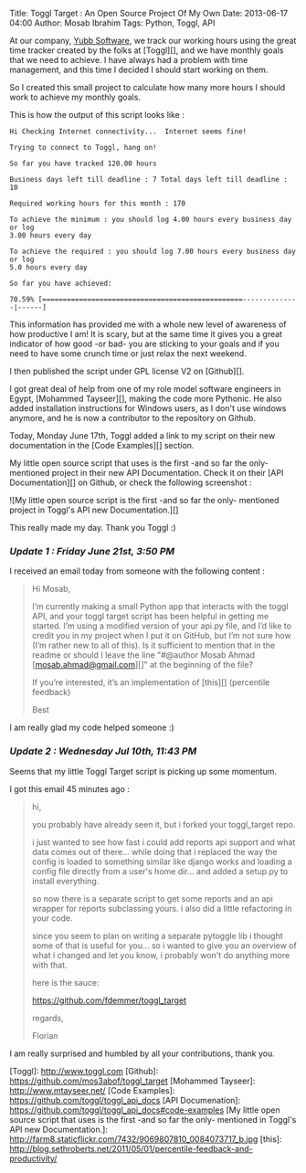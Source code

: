 Title: Toggl Target : An Open Source Project Of My Own
Date: 2013-06-17 04:00
Author: Mosab Ibrahim
Tags: Python, Toggl, API

At our company, [Yubb Software][], we track our working hours using the great
time tracker created by the folks at [Toggl][], and we have monthly goals that
we need to achieve. I have always had a problem with time management, and this
time I decided I should start working on them.

So I created this small project to calculate how many more hours I should work
to achieve my monthly goals.

This is how the output of this script looks like :

```
Hi Checking Internet connectivity...  Internet seems fine!

Trying to connect to Toggl, hang on!

So far you have tracked 120.00 hours

Business days left till deadline : 7 Total days left till deadline : 10

Required working hours for this month : 170

To achieve the minimum : you should log 4.00 hours every business day or log
3.00 hours every day

To achieve the required : you should log 7.00 hours every business day or log
5.0 hours every day

So far you have achieved:

70.59% [=================================================--------------|------]
```

This information has provided me with a whole new level of awareness of how
productive I am! It is scary, but at the same time it gives you a great
indicator of how good -or bad- you are sticking to your goals and if you need to
have some crunch time or just relax the next weekend.

I then published the script under GPL license V2 on [Github][].

I got great deal of help from one of my role model software engineers in Egypt,
  [Mohammed Tayseer][], making the code more Pythonic. He also added
  installation instructions for Windows users, as I don't use windows anymore,
  and he is now a contributor to the repository on Github.

Today, Monday June 17th, Toggl added a link to my script on their new
documentation in the [Code Examples][] section.

My little open source script that uses is the first -and so far the only-
mentioned project in their new API Documentation. Check it on their [API
Documentation][] on Github, or check the following screenshot :

![My little open source script is the first -and so far the only- mentioned
project in Toggl's API new Documentation.][]

This really made my day. Thank you Toggl :)

### ***Update 1 : Friday June 21st, 3:50 PM***

I received an email today from someone with the following content :

> Hi Mosab,
>
> I’m currently making a small Python app that interacts with the toggl API, and
> your toggl target script has been helpful in getting me started. I’m using a
> modified version of your api.py file, and I’d like to credit you in my project
> when I put it on GitHub, but I’m not sure how (I’m rather new to all of this).
> Is it sufficient to mention that in the readme or should I leave the line
> "\#@author Mosab Ahmad [mosab.ahmad@gmail.com][]" at the beginning of the
> file?
>
> If you’re interested, it’s an implementation of [this][] (percentile feedback)
>
> Best

I am really glad my code helped someone :)

### ***Update 2 : Wednesday Jul 10th, 11:43 PM***

Seems that my little Toggl Target script is picking up some momentum.

I got this email 45 minutes ago :

> hi,
>
> you probably have already seen it, but i forked your toggl\_target repo.
>
> i just wanted to see how fast i could add reports api support and what data
> comes out of there... while doing that i replaced the way the config is loaded
> to something similar like django works and loading a config file directly from
> a user's home dir... and added a setup.py to install everything.
>
> so now there is a separate script to get some reports and an api wrapper for
> reports subclassing yours. i also did a little refactoring in your code.
>
> since you seem to plan on writing a separate pytoggle lib i thought some of
> that is useful for you... so i wanted to give you an overview of what i
> changed and let you know, i probably won't do anything more with that.
>
> here is the sauce:
>
> <https://github.com/fdemmer/toggl_target>
>
> regards,
>
> Florian

I am really surprised and humbled by all your contributions, thank you.

[My little open source script Toggl Target in action.]: http://farm4.staticflickr.com/3832/9067864209_17b3b8d1c8_o.png
[Yubb Software]: http://www.yubb-software.com
[Toggl]: http://www.toggl.com [Github]: https://github.com/mos3abof/toggl_target
[Mohammed Tayseer]: http://www.mtayseer.net/
[Code Examples]: https://github.com/toggl/toggl_api_docs
[API Documenation]: https://github.com/toggl/toggl_api_docs#code-examples
[My little open source script that uses is the first -and so far the only- mentioned in Toggl's API new
Documentation.]: http://farm8.staticflickr.com/7432/9069807810_0084073717_b.jpg
[this]: http://blog.sethroberts.net/2011/05/01/percentile-feedback-and-productivity/
